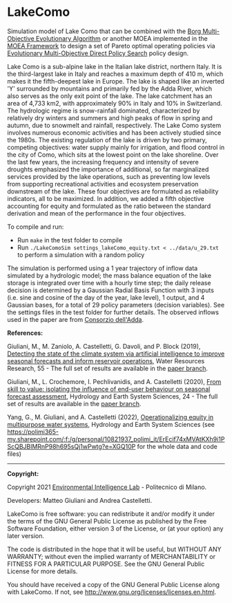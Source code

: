 # LakeComo
Simulation model of Lake Como that can be combined with the [Borg Multi-Objective Evolutionary Algorithm](http://borgmoea.org/) or another MOEA implemented in the [MOEA Framework](http://moeaframework.org/) to design a set of Pareto optimal operating policies via [Evolutionary Multi-Objective Direct Policy Search](https://ascelibrary.org/doi/abs/10.1061/(ASCE)WR.1943-5452.0000570) policy design. 

Lake Como is a sub-alpine lake in the Italian lake district, northern Italy. It is the third-largest lake in Italy and reaches a maximum depth of 410 m, which makes it the fifth-deepest lake in Europe. The lake is shaped like an inverted 'Y' surrounded by mountains and primarily fed by the Adda River, which also serves as the only exit point of the lake. The lake catchment has an area of 4,733 km2, with approximately 90% in Italy and 10% in Switzerland. The hydrologic regime is snow-rainfall dominated, characterized by relatively dry winters and summers and high peaks of flow in spring and autumn, due to snowmelt and rainfall, respectively.
The Lake Como system involves numerous economic activities and has been actively studied since the 1980s. The existing regulation of the lake is driven by two primary, competing objectives: water supply mainly for irrigation, and flood control in the city of Como, which sits at the lowest point on the lake shoreline. Over the last few years, the increasing frequency and intensity of severe droughts emphasized the importance of additional, so far marginalized services provided by the lake operations, such as preventing low levels from supporting recreational activities and ecosystem preservation downstream of the lake. These four objectives are formulated as reliability indicators, all to be maximized. In addition, we added a fifth objective accounting for equity and formulated as the ratio between the standard derivation and mean of the performance in the four objectives.

To compile and run:
* Run `make` in the test folder to compile
* Run `./LakeComoSim settings_lakeComo_equity.txt < ../data/u_29.txt` to perform a simulation with a random policy 

The simulation is performed using a 1 year trajectory of inflow data simulated by a hydrologic model; the mass balance equation of the lake storage is integrated over time with a hourly time step; the daily release decision is determined by a Gaussian Radial Basis Function with 3 inputs (i.e. sine and cosine of the day of the year, lake level), 1 output, and 4 Gaussian bases, for a total of 29 policy parameters (decision variables). See the settings files in the test folder for further details.
The observed inflows used in the paper are from [Consorzio dell'Adda](http://www.addaconsorzio.it/). 


**References:**

Giuliani, M., M. Zaniolo, A. Castelletti, G. Davoli, and P. Block (2019), [Detecting the state of the climate system via artificial intelligence to improve seasonal forecasts and inform reservoir operations](https://agupubs.onlinelibrary.wiley.com/doi/10.1029/2019WR025035), Water Resources Research, 55 - The full set of results are available in the [paper branch](https://github.com/mxgiuliani00/LakeComo/tree/Giuliani2019WRR-Giuliani2020HESS).

Giuliani, M., L. Crochemore, I. Pechlivanidis, and A. Castelletti (2020), [From skill to value: isolating the influence of end-user behaviour on seasonal forecast assessment](https://hess.copernicus.org/articles/24/5891/2020/), Hydrology and Earth System Sciences, 24 - The full set of results are available in the [paper branch](https://github.com/mxgiuliani00/LakeComo/tree/Giuliani2019WRR-Giuliani2020HESS).

Yang, G., M. Giuliani, and A. Castelletti (2022), [Operationalizing equity in multipurpose water systems](https://hess.copernicus.org/preprints/hess-2022-99/), Hydrology and Earth System Sciences (see https://polimi365-my.sharepoint.com/:f:/g/personal/10821937_polimi_it/ErEcif74xMVAtKXh9i1PScQBJBlMRnP98h695sQj1wPwtg?e=XGQ10P for the whole data and code files)



----
**Copyright:**
  
Copyright 2021 [Environmental Intelligence Lab](https://www.ei.deib.polimi.it/) - Politecnico di Milano.
  
Developers: Matteo Giuliani and Andrea Castelletti.
  
LakeComo is free software: you can redistribute it and/or modify it under the terms of the GNU General Public License as published by the Free Software Foundation, either version 3 of the License, or (at your option) any later version.
  
The code is distributed in the hope that it will be useful, but WITHOUT ANY WARRANTY; without even the implied warranty of MERCHANTABILITY or FITNESS FOR A PARTICULAR PURPOSE.  See the GNU General Public License for more details.
  
You should have received a copy of the GNU General Public License along with LakeComo.  If not, see <http://www.gnu.org/licenses/licenses.en.html>.

